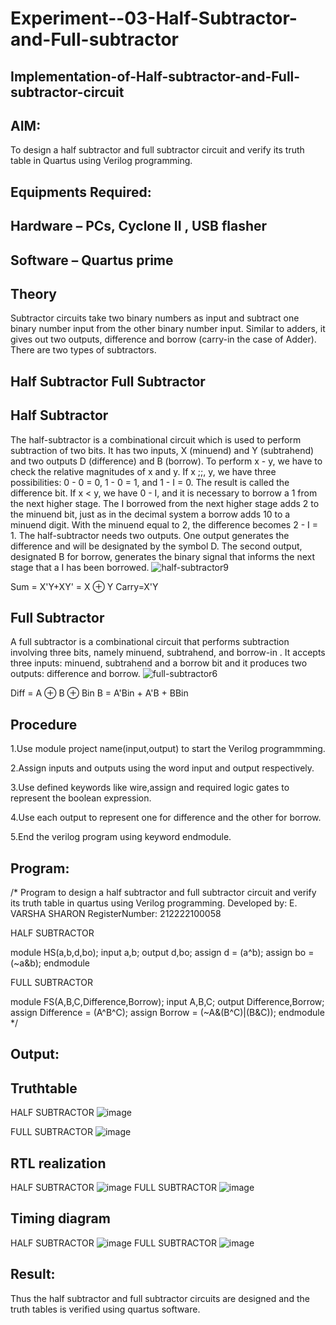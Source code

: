 # Experiment--03-Half-Subtractor-and-Full-subtractor
## Implementation-of-Half-subtractor-and-Full-subtractor-circuit
## AIM:
To design a half subtractor and full subtractor circuit and verify its truth table in Quartus using Verilog programming.

## Equipments Required:
## Hardware – PCs, Cyclone II , USB flasher
## Software – Quartus prime
## Theory
Subtractor circuits take two binary numbers as input and subtract one binary number input from the other binary number input. Similar to adders, it gives out two outputs, difference and borrow (carry-in the case of Adder). There are two types of subtractors.

## Half Subtractor Full Subtractor
## Half Subtractor
The half-subtractor is a combinational circuit which is used to perform subtraction of two bits. It has two inputs, X (minuend) and Y (subtrahend) and two outputs D (difference) and B (borrow). To perform x - y, we have to check the relative magnitudes of x and y. If x ;;, y, we have three possibilities: 0 - 0 = 0, 1 - 0 = 1, and 1 - I = 0. The result is called the difference bit. If x < y, we have 0 - I, and it is necessary to borrow a 1 from the next higher stage. The I borrowed from the next higher stage adds 2 to the minuend bit, just as in the decimal system a borrow adds 10 to a minuend digit. With the minuend equal to 2, the difference becomes 2 - I = 1. The half-subtractor needs two outputs. One output generates the difference and will be designated by the symbol D. The second output, designated B for borrow, generates the binary signal that informs the next stage that a I has been borrowed.
![half-subtractor9](https://user-images.githubusercontent.com/36288975/166112538-58c3bc7c-ee5d-4e6a-ac8d-8e8328efe27a.png)


Sum = X'Y+XY' = X ⊕ Y
Carry=X'Y

## Full Subtractor
A full subtractor is a combinational circuit that performs subtraction involving three bits, namely minuend, subtrahend, and borrow-in . It accepts three inputs: minuend, subtrahend and a borrow bit and it produces two outputs: difference and borrow. 
![full-subtractor6](https://user-images.githubusercontent.com/36288975/166112541-24c68359-3de8-4674-ae22-8272ffc385ed.png)


Diff = A ⊕ B ⊕ Bin B = A'Bin + A'B + BBin

## Procedure
1.Use module project name(input,output) to start the Verilog programmming.

2.Assign inputs and outputs using the word input and output respectively.

3.Use defined keywords like wire,assign and required logic gates to represent the boolean expression.

4.Use each output to represent one for difference and the other for borrow.

5.End the verilog program using keyword endmodule.


## Program:
/*
Program to design a half subtractor and full subtractor circuit and verify its truth table in quartus using Verilog programming.
Developed by: E. VARSHA SHARON
RegisterNumber:  212222100058

HALF SUBTRACTOR

module HS(a,b,d,bo);
input a,b;
output d,bo;
assign d = (a^b);
assign bo = (~a&b);
endmodule

FULL SUBTRACTOR

module FS(A,B,C,Difference,Borrow);
input A,B,C;
output Difference,Borrow;
assign Difference = (A^B^C);
assign Borrow = (~A&(B^C)|(B&C));
endmodule
*/

## Output:

## Truthtable
HALF SUBTRACTOR
![image](https://user-images.githubusercontent.com/98278161/232317425-3b6c24b8-34e7-4837-9a88-daf0c3ba2ed1.png)

FULL SUBTRACTOR
![image](https://user-images.githubusercontent.com/98278161/232317532-e3ba133f-7101-46e7-9160-484704120976.png)




##  RTL realization
HALF SUBTRACTOR
![image](https://user-images.githubusercontent.com/98278161/232317693-ef82bbfc-ab30-4ba0-a63d-4631674e03a9.png)
FULL SUBTRACTOR
![image](https://user-images.githubusercontent.com/98278161/232317805-c8c8d61f-d25d-40a8-8666-071b646b6756.png)


## Timing diagram 
HALF SUBTRACTOR
![image](https://user-images.githubusercontent.com/98278161/232317935-d19adf7a-badc-49d8-ad88-87e7026cbb08.png)
FULL SUBTRACTOR
![image](https://user-images.githubusercontent.com/98278161/232318004-e0b40d4e-52cf-4edb-8157-f6ee2acd198c.png)

## Result:
Thus the half subtractor and full subtractor circuits are designed and the truth tables is verified using quartus software.
